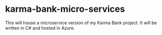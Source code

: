 # karma-bank-micro-services
This will house a microservice version of my Karma Bank project. It will be written in C# and hosted in Azure.
